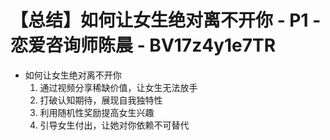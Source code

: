 # 【总结】如何让女生绝对离不开你 - P1 - 恋爱咨询师陈晨 - BV17z4y1e7TR

-   如何让女生绝对离不开你
    1.  通过视频分享稀缺价值，让女生无法放手
    2.  打破认知期待，展现自我独特性
    3.  利用随机性奖励提高女生兴趣
    4.  引导女生付出，让她对你依赖不可替代